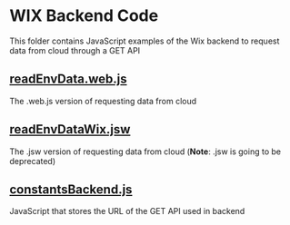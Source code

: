 # WIX Backend Code
This folder contains JavaScript examples of the Wix backend to request data from cloud through a GET API

## [readEnvData.web.js](./readEnvData.web.js)
The .web.js version of requesting data from cloud

## [readEnvDataWix.jsw](./readEnvDataWix.jsw)
The .jsw version of requesting data from cloud (**Note**: .jsw is going to be deprecated)

## [constantsBackend.js](./constantsBackend.js)
JavaScript that stores the URL of the GET API used in backend
